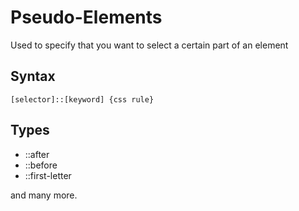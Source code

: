 # Pseudo-Elements
Used to specify that you want to select a certain part of an element

## Syntax

	[selector]::[keyword] {css rule}

## Types
- ::after
- ::before
- ::first-letter

and many more.
